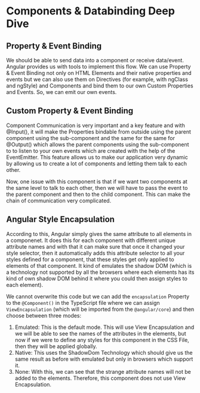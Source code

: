 <h1>Components & Databinding Deep Dive</h1>
<div>
    <h2>Property & Event Binding</h2>
    <p>We should be able to send data into a component or receive data/event. Angular provides us with tools to implement this flow. We can use Property & Event Binding not only on HTML Elements and their native properties and events but we can also use them on Directives (for example, with ngClass and ngStyle) and Components and bind them to our own Custom Properties and Events. So, we can emit our own events.</p>
</div>
<div>
    <h2>Custom Property & Event Binding</h2>
    <p>Component Communication is very important and a key feature and with @Input(), it will make the Properties bindable from outside using the parent component using the sub-component and the same for the same for @Output() which allows the parent components using the sub-component to to listen to your own events which are created with the help of the EventEmitter. This feature allows us to make our application very dynamic by allowing us to create a lot of components and letting them talk to each other.</p>
    <p>Now, one issue with this component is that if we want two components at the same level to talk to each other, then we will have to pass the event to the parent component and then to the child component. This can make the chain of communication very complicated.</p>
</div>
<div>
    <h2>Angular Style Encapsulation</h2>
    <p>According to this, Angular simply gives the same attribute to all elements in a componenet. It does this for each component with different unique attribute names and with that it can make sure that once it changed your style selector, then it automatically adds this attribute selector to all your styles defined for a component, that these styles get only applied to elements of that component. It kind of emulates the shadow DOM (which is a technology not supported by all the browsers where each elements has its kind of own shadow DOM behind it where you could then assign styles to each element).</p>
    <p>We cannot overwrite this code but we can add the <code>encapsulation</code> Property to the <code>@Component()</code> in the TypeScript file where we can assign <code>ViewEncapsulation</code> (which will be imported from the <code>@angular/core</code>) and then choose between three modes:
    <ol>
        <li>Emulated: This is the default mode. This will use View Encapsulation and we will be able to see the names of the attributes in the elements, but now if we were to define any styles for this component in the CSS File, then they will be applied globally.</li>
        <li>Native: This uses the ShadowDom Technology which should give us the same result as before with emulated but only in browsers which support it.</li>
        <li>None: With this, we can see that the strange attribute names will not be added to the elements. Therefore, this component does not use View Encapsulation.</li>
    </ol>
    </p>
</div>